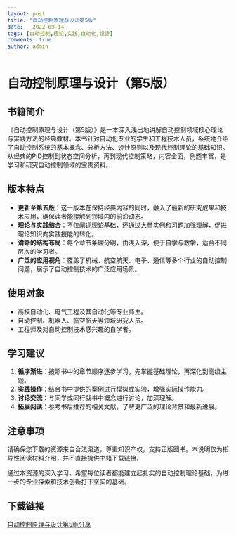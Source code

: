 ```yaml
---
layout: post
title: "自动控制原理与设计第5版"
date:   2022-09-14
tags: [自动控制,理论,实践,自动化,设计]
comments: true
author: admin
---
```

# 自动控制原理与设计（第5版）

## 书籍简介

《自动控制原理与设计（第5版）》是一本深入浅出地讲解自动控制领域核心理论与实践方法的经典教材。本书针对自动化专业的学生和工程技术人员，系统地介绍了自动控制系统的基本概念、分析方法、设计原则以及现代控制理论的基础知识。从经典的PID控制到状态空间分析，再到现代控制策略，内容全面，例题丰富，是学习和研究自动控制领域的宝贵资料。

## 版本特点

- **更新至第五版**：这一版本在保持经典内容的同时，融入了最新的研究成果和技术应用，确保读者能接触到领域内的前沿动态。
- **理论与实践结合**：不仅阐述理论基础，还通过大量实例和习题加强理解，促进理论知识向实践技能的转化。
- **清晰的结构布局**：每个章节条理分明，由浅入深，便于自学与教学，适合不同层次的学习者。
- **广泛的应用视角**：覆盖了机械、航空航天、电子、通信等多个行业的自动控制问题，展示了自动控制技术的广泛应用场景。

## 使用对象

- 高校自动化、电气工程及其自动化等专业师生。
- 自动控制、机器人、航空航天等领域研究人员。
- 工程师及对自动控制技术感兴趣的自学者。

## 学习建议

1. **循序渐进**：按照书中的章节顺序逐步学习，先掌握基础理论，再深化到高级主题。
2. **实践操作**：结合书中提供的案例进行模拟或实验，增强实际操作能力。
3. **讨论交流**：与同学或同行就书中概念进行讨论，加深理解。
4. **拓展阅读**：参考书后推荐的相关文献，了解更广泛的理论背景和最新进展。

## 注意事项

请确保您下载的资源来自合法渠道，尊重知识产权，支持正版图书。本说明仅为指导性阅读材料介绍，并不直接提供书籍下载链接。

通过本资源的深入学习，希望每位读者都能建立起扎实的自动控制理论基础，为进一步的专业探索和技术创新打下坚实的基础。

## 下载链接

[自动控制原理与设计第5版分享](https://pan.quark.cn/s/b554f76fbf4c)
